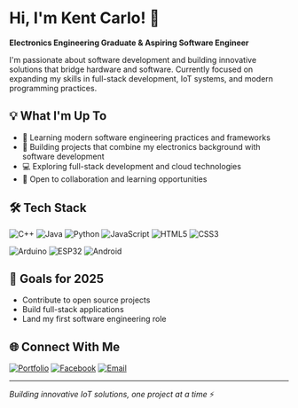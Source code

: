 # Hi, I'm Kent Carlo! 👋

**Electronics Engineering Graduate & Aspiring Software Engineer**

I'm passionate about software development and building innovative solutions that bridge hardware and software. Currently focused on expanding my skills in full-stack development, IoT systems, and modern programming practices.

## 💡 What I'm Up To
- 🌱 Learning modern software engineering practices and frameworks
- 🔭 Building projects that combine my electronics background with software development
- 💻 Exploring full-stack development and cloud technologies
- 🚀 Open to collaboration and learning opportunities

## 🛠️ Tech Stack

![C++](https://img.shields.io/badge/C++-00599C?style=flat-square&logo=c%2B%2B&logoColor=white)
![Java](https://img.shields.io/badge/Java-ED8B00?style=flat-square&logo=openjdk&logoColor=white)
![Python](https://img.shields.io/badge/Python-3776AB?style=flat-square&logo=python&logoColor=white)
![JavaScript](https://img.shields.io/badge/JavaScript-F7DF1E?style=flat-square&logo=javascript&logoColor=black)
![HTML5](https://img.shields.io/badge/HTML5-E34F26?style=flat-square&logo=html5&logoColor=white)
![CSS3](https://img.shields.io/badge/CSS3-1572B6?style=flat-square&logo=css3&logoColor=white)

![Arduino](https://img.shields.io/badge/Arduino-00979D?style=flat-square&logo=Arduino&logoColor=white)
![ESP32](https://img.shields.io/badge/ESP32-000000?style=flat-square&logo=Espressif&logoColor=white)
![Android](https://img.shields.io/badge/Android-3DDC84?style=flat-square&logo=android&logoColor=white)

## 🚀 Goals for 2025
- Contribute to open source projects
- Build full-stack applications  
- Land my first software engineering role

## 🌐 Connect With Me

[![Portfolio](https://img.shields.io/badge/Portfolio-000?style=flat-square&logo=vercel&logoColor=white)](https://skca01.github.io/Kent-Portfolio/)
[![Facebook](https://img.shields.io/badge/Facebook-1877F2?style=flat-square&logo=facebook&logoColor=white)](https://facebook.com/carlo.amante.37)
[![Email](https://img.shields.io/badge/Email-EA4335?style=flat-square&logo=gmail&logoColor=white)](mailto:carloamante125@gmail.com)

---

*Building innovative IoT solutions, one project at a time* ⚡
